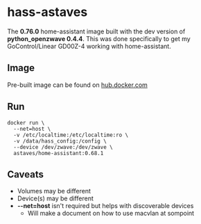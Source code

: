 # hass-astaves

The **0.76.0** home-assistant image built with the dev version of **python_openzwave 0.4.4**.  This was done specifically to get my GoControl/Linear GD00Z-4 working with home-assistant.

## Image
Pre-built image can be found on [hub.docker.com](https://hub.docker.com/r/astaves/home-assistant/)

## Run
```
docker run \
  --net=host \
  -v /etc/localtime:/etc/localtime:ro \
  -v /data/hass_config:/config \
  --device /dev/zwave:/dev/zwave \
  astaves/home-assistant:0.68.1
```

## Caveats
* Volumes may be different
* Device(s) may be different
* **--net=host** isn't required but helps with discoverable devices
  * Will make a document on how to use macvlan at sompoint

